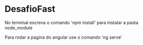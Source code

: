# DesafioFast
<p>
No terminal escreva o comando 'npm install' para instalar a pasta node_module
</p>
<p>
Para rodar a pagina do angular use o comando 'ng serve'
</p>
